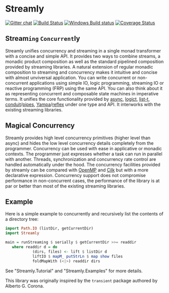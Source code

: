 # Streamly

[![Gitter chat](https://badges.gitter.im/composewell/gitter.svg)](https://gitter.im/composewell/streamly)
[![Build Status](https://travis-ci.org/harendra-kumar/streamly.svg?branch=master)](https://travis-ci.org/harendra-kumar/streamly)
[![Windows Build status](https://ci.appveyor.com/api/projects/status/0g4nmxxhy9c7al30?svg=true)](https://ci.appveyor.com/project/harendra-kumar/streamly)
[![Coverage Status](https://coveralls.io/repos/harendra-kumar/streamly/badge.svg?branch=master&service=github)](https://coveralls.io/github/harendra-kumar/streamly?branch=master)

## Stream`ing` `Concurrent`ly
Streamly unifies concurrency and streaming in a single monad transformer with a
concise and simple API. It provides two ways to combine streams, a monadic
product composition as well as the standard pipelined composition provided by
streaming libraries. A natural extension of regular monadic composition to
streaming and concurrency makes it intuitive and concise with almost unviversal
application.  You can write concurrent or non-concurrent applications using
simple IO, logic programming, streaming IO or reactive programming (FRP) using
the same API. You can also think about it as representing concurrent and
composable state machines in imperative terms. It unifies the core
functionality provided by [async](https://hackage.haskell.org/package/async),
[logict](https://hackage.haskell.org/package/logict),
[list-t](https://hackage.haskell.org/package/list-t),
[conduit](https://hackage.haskell.org/package/conduit)\/[pipes](https://hackage.haskell.org/package/pipes),
[Yampa](https://hackage.haskell.org/package/Yampa)\/[reflex](https://hackage.haskell.org/package/reflex)
under one type and API. It interworks with the existing streaming libraries.

## Magical Concurrency
Streamly provides high level concurrency primitives (higher level than async)
and hides the low level concurrency details completely from the programmer.
Concurrency can be used with ease in applicative or monadic contexts.  The
programmer just expresses whether a task can run in parallel with another.
Threads, synchronization and concurrency rate control are handled
automatically under the hood. The concurrency facilities provided by streamly
can be compared with [OpenMP](https://en.wikipedia.org/wiki/OpenMP) and
[Cilk](https://en.wikipedia.org/wiki/Cilk) but with a more declarative
expression.  Concurrency support does not compromise performance in
non-concurrent cases, the performance of the library is at par or better than
most of the existing streaming libraries.

## Example
Here is a simple example to concurrently and recursively list the contents of a
directory tree:

``` haskell
import Path.IO (listDir, getCurrentDir)
import Streamly

main = runStreaming $ serially $ getCurrentDir >>= readdir
   where readdir d = do
            (dirs, files) <- lift $ listDir d
            liftIO $ mapM_ putStrLn $ map show files
            foldMapWith (<|>) readdir dirs
```

See "Streamly.Tutorial" and "Streamly.Examples" for more details.

This library was originally inspired by the `transient`
package authored by Alberto G. Corona.
